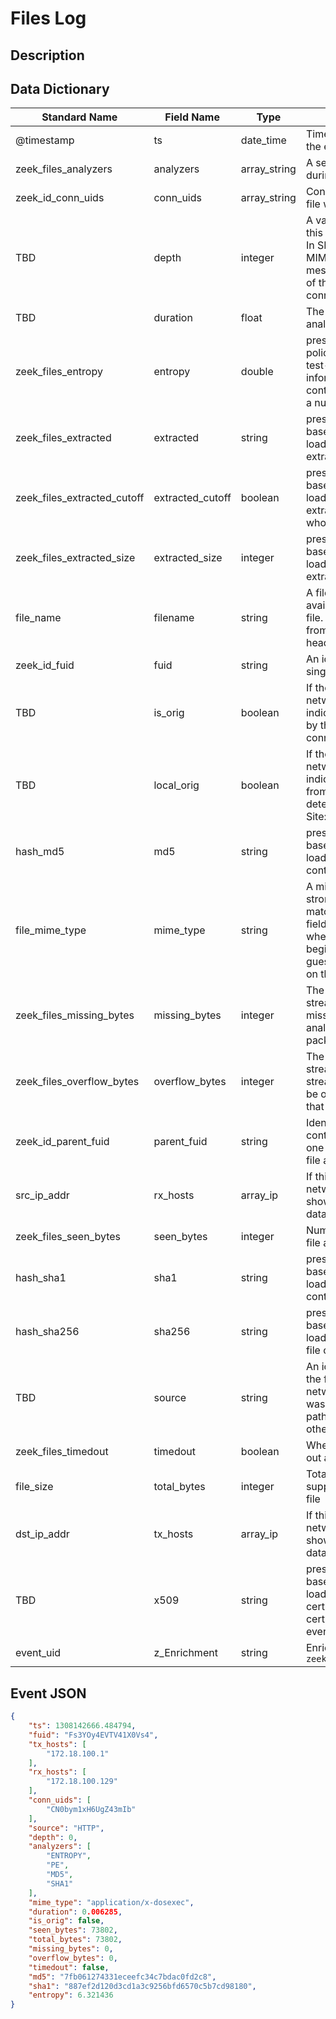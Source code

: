 # Files Log

## Description

## Data Dictionary

| Standard Name                   | Field Name                      | Type                            | Description                                                                                                                                                                                                                                  | Sample Value                      |
| ------------------------------- | ------------------------------- | ------------------------------- | -------------------------------                                                                                                                                                                                                              | -------------------------------   |
| @timestamp                  | ts               | date_time    | Timestamp of the beginning of the event in epoch format                                                                                                                                                                                      | `1300475167.096535`               |
| zeek_files_analyzers        | analyzers        | array_string | A set of analysis types done during the file analysis.                                                                                                                                                                                       | `[ "MD5", "SHA1", "X509", "PE" ]`
| zeek_id_conn_uids           | conn_uids        | array_string | Connection UIDs over which the file was transferred                                                                                                                                                                                          | ``                                |
| TBD                         | depth            | integer      | A value to represent the depth of this file in relation to its source. In SMTP, it is the depth of the MIME attachment on the message. In HTTP, it is the depth of the request within the TCP connection                                     | ``                                |
| TBD                         | duration         | float        | The duration the file was analyzed for                                                                                                                                                                                                       | ``                                |
| zeek_files_entropy          | entropy          | double       | present if policy/frameworks/files/entropy-test-all-files.bro is loaded The information density of the contents of the file, expressed as a number of bits per character.                                                                    | ``                                |
| zeek_files_extracted        | extracted        | string       | present if base/files/extract/main.bro is loaded Local filename of extracted file.                                                                                                                                                           | `HTTP-FSlUus2Qlwch8g8aNl.exe`
| zeek_files_extracted_cutoff | extracted_cutoff | boolean      | present if base/files/extract/main.bro is loaded Set to true if the file being extracted was cut off so the whole file was not logged.                                                                                                       | ``                                |
| zeek_files_extracted_size   | extracted_size   | integer      | present if base/files/extract/main.bro is loaded The number of bytes extracted to disk.                                                                                                                                                      | ``                                |
| file_name                   | filename         | string       | A filename for the file if one is available from the source for the file. These will frequently come from “Content-Disposition” headers in network protocols                                                                                 | ``                                |
| zeek_id_fuid                | fuid             | string       | An identifier associated with a single file                                                                                                                                                                                                  | ``                                |
| TBD                         | is_orig          | boolean      | If the source of this file is a network connection, this field indicates if the file is being sent by the originator of the connection or the responder                                                                                      | ``                                |
| TBD                         | local_orig       | boolean      | If the source of this file is a network connection, this field indicates if the data originated from the local network or not as determined by the configured Site::local_nets                                                               | ``                                |
| hash_md5                    | md5              | string       | present if base/files/hash/main.bro is loaded An MD5 digest of the file contents.                                                                                                                                                            | ``                                |
| file_mime_type              | mime_type        | string       | A mime type provided by the strongest file magic signature match against the bof_buffer field of fa_file, or in the cases where no buffering of the beginning of file occurs, an initial guess of the mime type based on the first data seen | ``                                |
| zeek_files_missing_bytes    | missing_bytes    | integer      | The number of bytes in the file stream that were completely missed during the process of analysis e.g. due to dropped packets                                                                                                                | ``                                |
| zeek_files_overflow_bytes   | overflow_bytes   | integer      | The number of bytes in the file stream that were not delivered to stream file analyzers. This could be overlapping bytes or bytes that could not be reassembled                                                                              | ``                                |
| zeek_id_parent_fuid         | parent_fuid      | string       | Identifier associated with a container file from which this one was extracted as part of the file analysis                                                                                                                                   | ``                                |
| src_ip_addr                 | rx_hosts         | array_ip     | If this file was transferred over a network connection this should show the host or hosts that the data traveled to                                                                                                                          | ``                                |
| zeek_files_seen_bytes       | seen_bytes       | integer      | Number of bytes provided to the file analysis engine for the file                                                                                                                                                                            | ``                                |
| hash_sha1                   | sha1             | string       | present if base/files/hash/main.bro is loaded A SHA1 digest of the file contents.                                                                                                                                                            | ``                                |
| hash_sha256                 | sha256           | string       | present if base/files/hash/main.bro is loaded A SHA256 digest of the file contents.                                                                                                                                                          | ``                                |
| TBD                         | source           | string       | An identification of the source of the file data. E.g. it may be a network protocol over which it was transferred, or a local file path which was read, or some other input source.                                                          | `SMB`                             |
| zeek_files_timedout         | timedout         | boolean      | Whether the file analysis timed out at least once for the file                                                                                                                                                                               | ``                                |
| file_size                   | total_bytes      | integer      | Total number of bytes that are supposed to comprise the full file                                                                                                                                                                            | ``                                |
| dst_ip_addr                 | tx_hosts         | array_ip     | If this file was transferred over a network connection this should show the host or hosts that the data sourced from                                                                                                                         | ``                                |
| TBD                         | x509             | string       | present if base/files/x509/main.bro is loaded Information about X509 certificates. This is used to keep certificate information until all events have been received.                                                                         | ``                                |
| event_uid                   | z_Enrichment     | string       | Enrichment copied form `zeek_id_fuid`                                                                                                                                                                                                         | ``                                                                                                                    |

## Event JSON

```json
{
    "ts": 1308142666.484794,
    "fuid": "Fs3YOy4EVTV41X0Vs4",
    "tx_hosts": [
        "172.18.100.1"
    ],
    "rx_hosts": [
        "172.18.100.129"
    ],
    "conn_uids": [
        "CN0bym1xH6UgZ43mIb"
    ],
    "source": "HTTP",
    "depth": 0,
    "analyzers": [
        "ENTROPY",
        "PE",
        "MD5",
        "SHA1"
    ],
    "mime_type": "application/x-dosexec",
    "duration": 0.006285,
    "is_orig": false,
    "seen_bytes": 73802,
    "total_bytes": 73802,
    "missing_bytes": 0,
    "overflow_bytes": 0,
    "timedout": false,
    "md5": "7fb061274331eceefc34c7bdac0fd2c8",
    "sha1": "887ef2d120d3cd1a3c9256bfd6570c5b7cd98180",
    "entropy": 6.321436
}
```